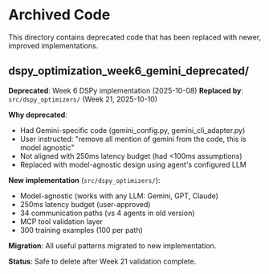 # Archived Code

This directory contains deprecated code that has been replaced with newer, improved implementations.

## dspy_optimization_week6_gemini_deprecated/

**Deprecated**: Week 6 DSPy implementation (2025-10-08)
**Replaced by**: `src/dspy_optimizers/` (Week 21, 2025-10-10)

**Why deprecated**:
- Had Gemini-specific code (gemini_config.py, gemini_cli_adapter.py)
- User instructed: "remove all mention of gemini from the code, this is model agnostic"
- Not aligned with 250ms latency budget (had <100ms assumptions)
- Replaced with model-agnostic design using agent's configured LLM

**New implementation** (`src/dspy_optimizers/`):
- Model-agnostic (works with any LLM: Gemini, GPT, Claude)
- 250ms latency budget (user-approved)
- 34 communication paths (vs 4 agents in old version)
- MCP tool validation layer
- 300 training examples (100 per path)

**Migration**: All useful patterns migrated to new implementation.

**Status**: Safe to delete after Week 21 validation complete.
